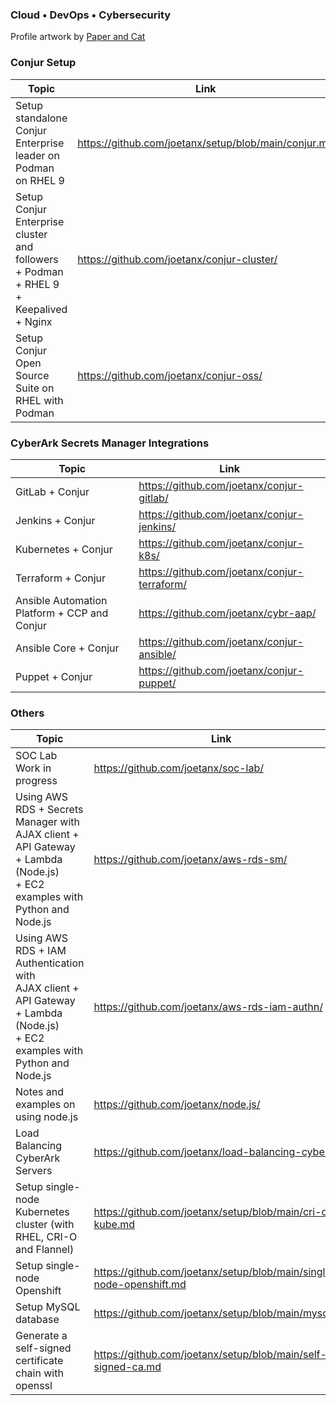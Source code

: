 ### Cloud • DevOps • Cybersecurity

Profile artwork by [Paper and Cat](https://www.instagram.com/paperandcat/)

### Conjur Setup

|Topic|Link|
|---|---|
|Setup standalone Conjur Enterprise leader on Podman on RHEL 9|<https://github.com/joetanx/setup/blob/main/conjur.md>|
|Setup Conjur Enterprise cluster and followers + Podman + RHEL 9 + Keepalived + Nginx|<https://github.com/joetanx/conjur-cluster/>|
|Setup Conjur Open Source Suite on RHEL with Podman|<https://github.com/joetanx/conjur-oss/>|

### CyberArk Secrets Manager Integrations

|Topic|Link|
|---|---|
|GitLab + Conjur|<https://github.com/joetanx/conjur-gitlab/>|
|Jenkins + Conjur|<https://github.com/joetanx/conjur-jenkins/>|
|Kubernetes + Conjur|<https://github.com/joetanx/conjur-k8s/>|
|Terraform + Conjur|<https://github.com/joetanx/conjur-terraform/>|
|Ansible Automation Platform + CCP and Conjur|<https://github.com/joetanx/cybr-aap/>|
|Ansible Core + Conjur|<https://github.com/joetanx/conjur-ansible/>|
|Puppet + Conjur|<https://github.com/joetanx/conjur-puppet/>|

### Others

|Topic|Link|
|---|---|
|SOC Lab<br>Work in progress|<https://github.com/joetanx/soc-lab/>|
|Using AWS RDS + Secrets Manager with<br>AJAX client + API Gateway + Lambda (Node.js)<br>+ EC2 examples with Python and Node.js|<https://github.com/joetanx/aws-rds-sm/>|
|Using AWS RDS + IAM Authentication with<br>AJAX client + API Gateway + Lambda (Node.js)<br>+ EC2 examples with Python and Node.js|<https://github.com/joetanx/aws-rds-iam-authn/>|
|Notes and examples on using node.js|<https://github.com/joetanx/node.js/>|
|Load Balancing CyberArk Servers|<https://github.com/joetanx/load-balancing-cyberark/>|
|Setup single-node Kubernetes cluster (with RHEL, CRI-O and Flannel)|<https://github.com/joetanx/setup/blob/main/cri-o-kube.md>|
|Setup single-node Openshift|<https://github.com/joetanx/setup/blob/main/single-node-openshift.md>|
|Setup MySQL database|<https://github.com/joetanx/setup/blob/main/mysql.md>|
|Generate a self-signed certificate chain with openssl|<https://github.com/joetanx/setup/blob/main/self-signed-ca.md>|
